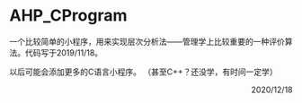 # AHP_CProgram

一个比较简单的小程序，用来实现层次分析法——管理学上比较重要的一种评价算法。代码写于2019/11/18。

以后可能会添加更多的C语言小程序。
（甚至C++？还没学，有时间一定学）

<p align="right">2020/12/18</p>